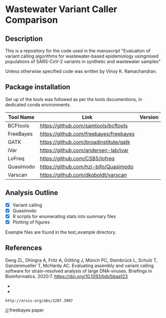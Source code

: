 # Wastewater Variant Caller Comparison
[//]: #wastewater_variant_caller_comparison

## Description
This is a repository for the code used in the manuscript "Evaluation of variant calling algorithms for wastewater-based epidemiology usingmixed populations of SARS-CoV-2 variants in synthetic and wastewater samples" 

Unless otherwise specified code was written by Vinoy K. Ramachandran. 

## Package installation

Set up of the tools was followed as per the tools documentions, in dedicated conda environments. 


| Tool Name | Link | Version |
|---|---|---|
| BCFtools | https://github.com/samtools/bcftools |  |
| FreeBayes | https://github.com/freebayes/freebayes| |
| GATK | https://github.com/broadinstitute/gatk ||
| iVar | https://github.com/andersen-lab/ivar| |
| LoFreq | https://github.com/CSB5/lofreq | |
| Quasimodo | https://github.com/hzi-bifo/Quasimodo | |
| Varscan |https://github.com/dkoboldt/varscan | |

## Analysis Outline

- [x] Variant calling
- [x] Quasimodo 
- [x] R scripts for enumerating stats into summary files
- [x] Plotting of figures

Example files are found in the test_example directory.


## References

Deng ZL, Dhingra A, Fritz A, Götting J, Münch PC, Steinbrück L, Schulz T, Ganzenmueller T, McHardy AC. Evaluating assembly and variant calling software for strain-resolved analysis of large DNA-viruses. Briefings in Bioinformatics. 2020:7. https://doi.org/10.1093/bib/bbaa123

*
*
`http://arxiv.org/abs/1207.3907`

[//]:freebayes paper


